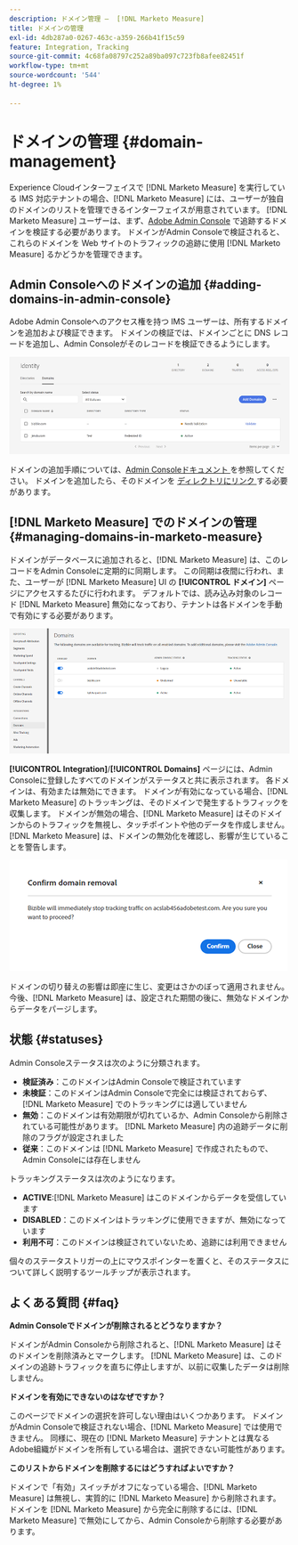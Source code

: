 ```yaml
---
description: ドメイン管理 –  [!DNL Marketo Measure]
title: ドメインの管理
exl-id: 4db287a0-0267-463c-a359-266b41f15c59
feature: Integration, Tracking
source-git-commit: 4c68fa08797c252a89ba097c723fb8afee82451f
workflow-type: tm+mt
source-wordcount: '544'
ht-degree: 1%

---
```


# ドメインの管理 {#domain-management}

Experience Cloudインターフェイスで [!DNL Marketo Measure] を実行している IMS 対応テナントの場合、[!DNL Marketo Measure] には、ユーザーが独自のドメインのリストを管理できるインターフェイスが用意されています。 [!DNL Marketo Measure] ユーザーは、まず、[Adobe Admin Console](https://adminconsole.adobe.com/) で追跡するドメインを検証する必要があります。 ドメインがAdmin Consoleで検証されると、これらのドメインを Web サイトのトラフィックの追跡に使用 [!DNL Marketo Measure] るかどうかを管理できます。

## Admin Consoleへのドメインの追加 {#adding-domains-in-admin-console}

Adobe Admin Consoleへのアクセス権を持つ IMS ユーザーは、所有するドメインを追加および検証できます。 ドメインの検証では、ドメインごとに DNS レコードを追加し、Admin Consoleがそのレコードを検証できるようにします。

![](assets/domain-management-1.png)

ドメインの追加手順については、[Admin Consoleドキュメント ](https://helpx.adobe.com/enterprise/using/add-domains-directories.html) を参照してください。 ドメインを追加したら、そのドメインを [ ディレクトリにリンク ](https://helpx.adobe.com/enterprise/using/add-domains-directories.html#link-domains-to-directoies) する必要があります。

## [!DNL Marketo Measure] でのドメインの管理 {#managing-domains-in-marketo-measure}

ドメインがデータベースに追加されると、[!DNL Marketo Measure] は、このレコードをAdmin Consoleに定期的に同期します。 この同期は夜間に行われ、また、ユーザーが [!DNL Marketo Measure] UI の **[!UICONTROL ドメイン]** ページにアクセスするたびに行われます。 デフォルトでは、読み込み対象のレコード [!DNL Marketo Measure] 無効になっており、テナントは各ドメインを手動で有効にする必要があります。

![](assets/domain-management-2.png)

**[!UICONTROL Integration]**/**[!UICONTROL Domains]** ページには、Admin Consoleに登録したすべてのドメインがステータスと共に表示されます。 各ドメインは、有効または無効にできます。 ドメインが有効になっている場合、[!DNL Marketo Measure] のトラッキングは、そのドメインで発生するトラフィックを収集します。 ドメインが無効の場合、[!DNL Marketo Measure] はそのドメインからのトラフィックを無視し、タッチポイントや他のデータを作成しません。 [!DNL Marketo Measure] は、ドメインの無効化を確認し、影響が生じていることを警告します。

![](assets/domain-management-3.png)

ドメインの切り替えの影響は即座に生じ、変更はさかのぼって適用されません。 今後、[!DNL Marketo Measure] は、設定された期間の後に、無効なドメインからデータをパージします。

## 状態 {#statuses}

Admin Consoleステータスは次のように分類されます。

* **検証済み**：このドメインはAdmin Consoleで検証されています
* **未検証**：このドメインはAdmin Consoleで完全には検証されておらず、[!DNL Marketo Measure] でのトラッキングには適していません
* **無効**：このドメインは有効期限が切れているか、Admin Consoleから削除されている可能性があります。 [!DNL Marketo Measure] 内の追跡データに削除のフラグが設定されました
* **従来**：このドメインは [!DNL Marketo Measure] で作成されたもので、Admin Consoleには存在しません

トラッキングステータスは次のようになります。

* **ACTIVE**:[!DNL Marketo Measure] はこのドメインからデータを受信しています
* **DISABLED**：このドメインはトラッキングに使用できますが、無効になっています
* **利用不可**：このドメインは検証されていないため、追跡には利用できません

個々のステータストリガーの上にマウスポインターを置くと、そのステータスについて詳しく説明するツールチップが表示されます。

## よくある質問 {#faq}

**Admin Consoleでドメインが削除されるとどうなりますか？**

ドメインがAdmin Consoleから削除されると、[!DNL Marketo Measure] はそのドメインを削除済みとマークします。 [!DNL Marketo Measure] は、このドメインの追跡トラフィックを直ちに停止しますが、以前に収集したデータは削除しません。

**ドメインを有効にできないのはなぜですか？**

このページでドメインの選択を許可しない理由はいくつかあります。 ドメインがAdmin Consoleで検証されない場合、[!DNL Marketo Measure] では使用できません。 同様に、現在の [!DNL Marketo Measure] テナントとは異なるAdobe組織がドメインを所有している場合は、選択できない可能性があります。

**このリストからドメインを削除するにはどうすればよいですか？**

ドメインで「有効」スイッチがオフになっている場合、[!DNL Marketo Measure] は無視し、実質的に [!DNL Marketo Measure] から削除されます。 ドメインを [!DNL Marketo Measure] から完全に削除するには、[!DNL Marketo Measure] で無効にしてから、Admin Consoleから削除する必要があります。
